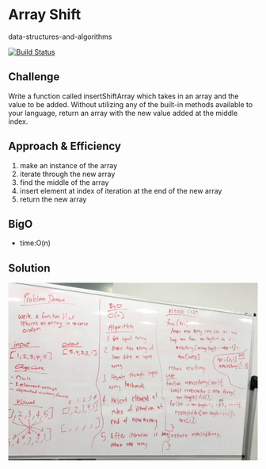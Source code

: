 # Array Shift
data-structures-and-algorithms  

[![Build Status](https://travis-ci.com/Alwynblake/401n12-data-structures-and-algorithms.svg?branch=master)](https://travis-ci.com/Alwynblake/401n12-data-structures-and-algorithms)

## Challenge
Write a function called insertShiftArray which takes in an array and the value to be added. Without utilizing any of the built-in methods available to your language, return an array with the new value added at the middle index.

## Approach & Efficiency
1. make an instance of the array
2. iterate through the new array
3. find the middle of the array
3. insert element at index of iteration at the end of the new array
4. return the new array

## BigO
* time:O(n)

## Solution
![ll_merge image](../assets/ArrayReverse.JPG)